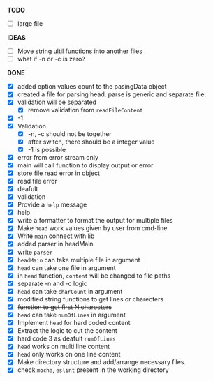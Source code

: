 **TODO**
- [ ] large file

**IDEAS**

- [ ] Move string ultil functions into another files
- [ ] what if -n or -c is zero?

**DONE**

- [x] added option values count to the pasingData object
- [x] created a file for parsing head. parse is generic and separate file.
- [x] validation will be separated
  - [x] remove validation from `readFileContent`
- [x] -1
- [x] Validation
  - [x] -n, -c should not be together
  - [x] after switch, there should be a integer value
  - [x] -1 is possible
- [x] error from error stream only
- [x] main will call function to display output or error
- [x] store file read error in object
- [x] read file error
- [x] deafult
- [x] validation
- [x] Provide a `help` message
- [x] help
- [x] write a formatter to format the output for multiple files
- [x] Make `head` work values given by user from cmd-line
- [x] Write `main` connect with lib
- [x] added parser in headMain
- [x] write `parser`
- [x] `headMain` can take multiple file in argument
- [x] `head` can take one file in argument
- [x] in `head` function, `content` will be changed to file paths
- [x] separate -n and -c logic
- [x] `head` can take `charCount` in argument
- [x] modified string functions to get lines or charecters
- [x] ~~function to get first N charecters~~
- [x] `head` can take `numOfLines` in argument
- [x] Implement `head` for hard coded content
- [x] Extract the logic to cut the content
- [x] hard code 3 as deafult `numOfLines`
- [x] `head` works on multi line content
- [x] `head` only works on one line content
- [x] Make directory structure and add/arrange necessary files.
- [x] check `mocha`, `eslint` present in the working directory